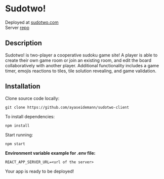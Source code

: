 # Sudotwo!

Deployed at [sudotwo.com](https://sudotwo.com)\
Server [repo](https://github.com/ayaseidemann/sudotwo-server)

## Description

Sudotwo! is two-player a cooperative sudoku game site! A player is able to create their own game 
room or join an existing room, and edit the board collaboratively with another player. Additional functionality includes a game timer, emojis reactions to tiles, tile solution revealing, and game validation.

## Installation

Clone source code locally:

`git clone https://github.com/ayaseidemann/sudotwo-client`

To install dependencies:

`npm install`

Start running:

`npm start`

**Environment variable example for .env file:**

`REACT_APP_SERVER_URL=<url of the server>`

Your app is ready to be deployed!
